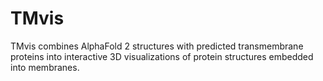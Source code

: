 # TMvis
TMvis combines AlphaFold 2 structures with predicted transmembrane proteins into interactive 3D visualizations of protein structures embedded into membranes. 

